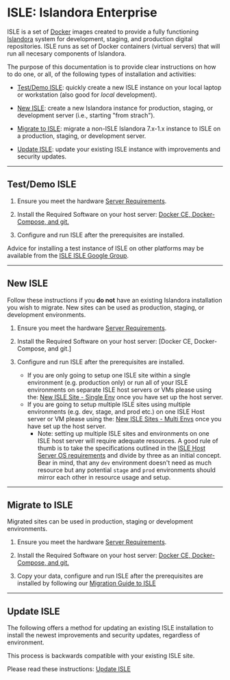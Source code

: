 # ISLE: Islandora Enterprise

ISLE is a set of [Docker](https://docker.com) images created to provide a fully functioning [Islandora](https://islandora.ca) system for development, staging, and production digital repositories. ISLE runs as set of Docker containers (virtual servers) that will run all necesary components of Islandora. 

The purpose of this documentation is to provide clear instructions on how to do one, or all, of the following types of installation and activities:

* [Test/Demo ISLE](#testdemo-isle): quickly create a new ISLE instance on your local laptop or workstation (also good for _local_ development).

* [New ISLE](#new-isle): create a new Islandora instance for production, staging, or development server (i.e., starting "from strach").

* [Migrate to ISLE](#migrate-to-isle): migrate a non-ISLE Islandora 7.x-1.x instance to ISLE on a production, staging, or development server.

* [Update ISLE](#update-isle): update your existing ISLE instance with improvements and security updates.


---

## Test/Demo ISLE

1. Ensure you meet the hardware [Server Requirements](01_installation_host_server/server-requirements.md#testingplayground).

2. Install the Required Software on your host server: [Docker CE, Docker-Compose, and git.](01_installation_host_server/software-dependencies.md)

3. Configure and run ISLE after the prerequisites are installed.

Advice for installing a test instance of ISLE on other platforms may be available from the [ISLE ISLE Google Group](https://groups.google.com/forum/#!forum/islandora-isle).


---

## New ISLE

Follow these instructions if you **do not** have an existing Islandora installation you wish to migrate. New sites can be used as production, staging, or development environments. 

1. Ensure you meet the hardware [Server Requirements](01_installation_host_server/server-requirements.md).

2. Install the Required Software on your host server: [Docker CE, Docker-Compose, and git.]

3. Configure and run ISLE after the prerequisites are installed.
    - If you are only going to setup one ISLE site within a single environment (e.g. production only) or run all of your ISLE environments on separate ISLE host servers or VMs please using the: [New ISLE Site - Single Env](03_installation_new_site/new_site_installation_guide_single.md) once you have set up the host server.
    - If you are going to setup multiple ISLE sites using multiple environments (e.g. dev, stage, and prod etc.) on one ISLE Host server or VM please using the: [New ISLE Sites - Multi Envs](03_installation_new_site/new_site_installation_guide_multi.md) once you have set up the host server.
        - Note: setting up multiple ISLE sites and environments on one ISLE host server will require adequate resources. A good rule of thumb is to take the specifications outlined in the [ISLE Host Server OS requirements](01_installation_host_server/host_server_system_specifications.md) and divide by three as an initial concept. Bear in mind, that any `dev` environment doesn't need as much resource but any potential `stage` and `prod` environments should mirror each other in resource usage and setup.

---


## Migrate to ISLE

Migrated sites can be used in production, staging or development environments.

1. Ensure you meet the hardware [Server Requirements](01_installation_host_server/server-requirements.md).

2. Install the Required Software on your host server: [Docker CE, Docker-Compose, and git.](01_installation_host_server/software-dependencies.md)

3. Copy your data, configure and run ISLE after the prerequisites are installed by following our [Migration Guide to ISLE](04_installation_migration/migration_installation_guide.md)

---

## Update ISLE

The following offers a method for updating an existing ISLE installation to install the newest improvements and security updates, regardless of environment.

This process is backwards compatible with your existing ISLE site.

Please read these  instructions: [Update ISLE](07_appendices/update_isle.md)
